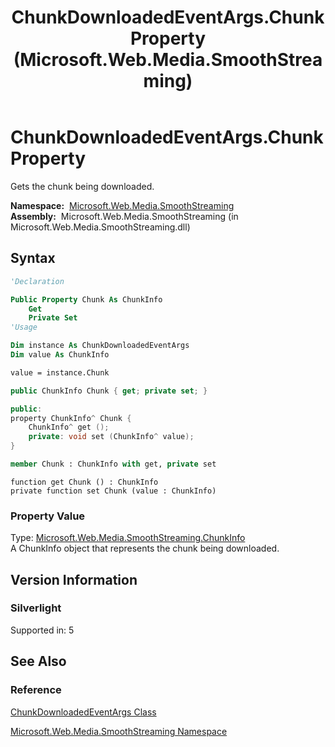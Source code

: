 ﻿---
title: ChunkDownloadedEventArgs.Chunk Property (Microsoft.Web.Media.SmoothStreaming)
TOCTitle: Chunk Property
ms:assetid: P:Microsoft.Web.Media.SmoothStreaming.ChunkDownloadedEventArgs.Chunk
ms:mtpsurl: https://msdn.microsoft.com/en-us/library/microsoft.web.media.smoothstreaming.chunkdownloadedeventargs.chunk(v=VS.95)
ms:contentKeyID: 46307751
ms.date: 05/31/2012
mtps_version: v=VS.95
f1_keywords:
- Microsoft.Web.Media.SmoothStreaming.ChunkDownloadedEventArgs.get_Chunk
- Microsoft.Web.Media.SmoothStreaming.ChunkDownloadedEventArgs.set_Chunk
- Microsoft.Web.Media.SmoothStreaming.ChunkDownloadedEventArgs.Chunk
dev_langs:
- csharp
- jscript
- vb
- FSharp
- cpp
api_location:
- Microsoft.Web.Media.SmoothStreaming.dll
api_name:
- Microsoft.Web.Media.SmoothStreaming.ChunkDownloadedEventArgs.Chunk
- Microsoft.Web.Media.SmoothStreaming.ChunkDownloadedEventArgs.get_Chunk
- Microsoft.Web.Media.SmoothStreaming.ChunkDownloadedEventArgs.set_Chunk
api_type:
- Managed
topic_type:
- apiref
- kbSyntax
product_family_name: VS
ROBOTS: INDEX,FOLLOW
---

# ChunkDownloadedEventArgs.Chunk Property

Gets the chunk being downloaded.

**Namespace:**  [Microsoft.Web.Media.SmoothStreaming](microsoft-web-media-smoothstreaming-namespace_1.md)  
**Assembly:**  Microsoft.Web.Media.SmoothStreaming (in Microsoft.Web.Media.SmoothStreaming.dll)

## Syntax

```vb
'Declaration

Public Property Chunk As ChunkInfo
    Get
    Private Set
'Usage

Dim instance As ChunkDownloadedEventArgs
Dim value As ChunkInfo

value = instance.Chunk
```

```csharp
public ChunkInfo Chunk { get; private set; }
```

```cpp
public:
property ChunkInfo^ Chunk {
    ChunkInfo^ get ();
    private: void set (ChunkInfo^ value);
}
```

``` fsharp
member Chunk : ChunkInfo with get, private set
```

```jscript
function get Chunk () : ChunkInfo
private function set Chunk (value : ChunkInfo)
```

### Property Value

Type: [Microsoft.Web.Media.SmoothStreaming.ChunkInfo](chunkinfo-class-microsoft-web-media-smoothstreaming_1.md)  
A ChunkInfo object that represents the chunk being downloaded.

## Version Information

### Silverlight

Supported in: 5  

## See Also

### Reference

[ChunkDownloadedEventArgs Class](chunkdownloadedeventargs-class-microsoft-web-media-smoothstreaming.md)

[Microsoft.Web.Media.SmoothStreaming Namespace](microsoft-web-media-smoothstreaming-namespace_1.md)

